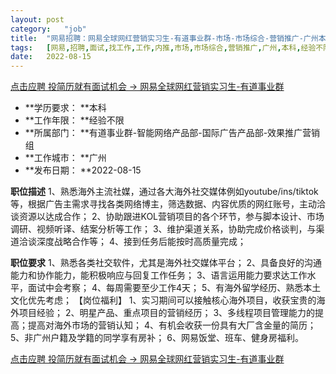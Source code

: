 ```yaml
---
layout:	post
category:	"job"
title:	"网易招聘：网易全球网红营销实习生-有道事业群-市场-市场综合-营销推广-广州本科经验不限"
tags:	[网易,招聘,面试,找工作,工作,内推,市场,市场综合,营销推广,广州,本科,经验不限]
date:	2022-08-15
---
```


[点击应聘 投简历就有面试机会 -> 网易全球网红营销实习生-有道事业群](http://mobile.bole.netease.com/bole/boleDetail?id=24009&employeeId=346f03c3cda5f04c&key=all)



- **学历要求： **本科
- **工作年限： **经验不限
- **所属部门： **有道事业群-智能网络产品部-国际广告产品部-效果推广营销组
- **工作城市： **广州
- **发布日期： **2022-08-15



**职位描述**
1、熟悉海外主流社媒，通过各大海外社交媒体例如youtube/ins/tiktok等，根据广告主需求寻找各类网络博主，筛选数据、内容优质的网红账号，主动洽谈资源以达成合作；
2、协助跟进KOL营销项目的各个环节，参与脚本设计、市场调研、视频听译、结案分析等工作；
3、维护渠道关系，协助完成价格谈判，与渠道洽谈深度战略合作等；
4、接到任务后能按时高质量完成；



**职位要求**
1、熟悉各类社交软件，尤其是海外社交媒体平台；
2、具备良好的沟通能力和协作能力，能积极响应与回复工作任务；
3、语言运用能力要求达工作水平，面试中会考察；
4、每周需要至少工作4天；
5、有海外留学经历、熟悉本土文化优先考虑；
【岗位福利】
1、实习期间可以接触核心海外项目，收获宝贵的海外项目经验；
2、明星产品、重点项目的营销经历；
3、多线程项目管理能力的提高；提高对海外市场的营销认知；
4、有机会收获一份具有大厂含金量的简历；
5、非广州户籍及学籍的同学享有房补；
6、网易饭堂、班车、健身房福利。



[点击应聘 投简历就有面试机会 -> 网易全球网红营销实习生-有道事业群](http://mobile.bole.netease.com/bole/boleDetail?id=24009&employeeId=346f03c3cda5f04c&key=all)